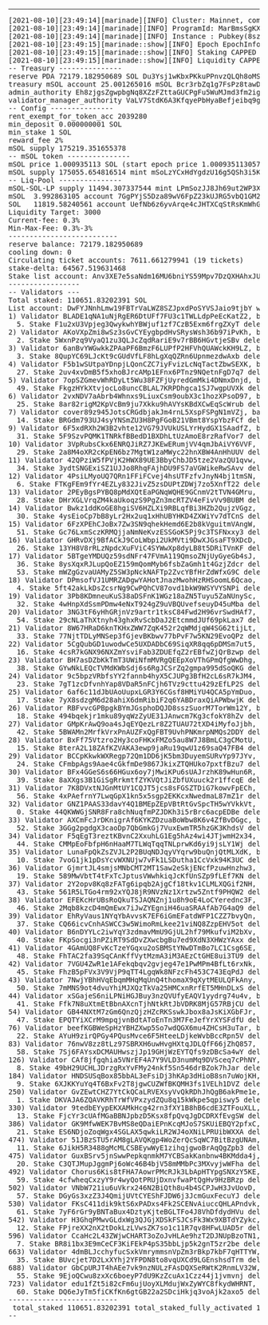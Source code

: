 ---
<pre>
[2021-08-10][23:49:14][marinade][INFO] Cluster: Mainnet, commitment: processed
[2021-08-10][23:49:14][marinade][INFO] ProgramId: MarBmsSgKXdrN1egZf5sqe1TMai9K1rChYNDJgjq7aD
[2021-08-10][23:49:14][marinade][INFO] Instance : Pubkey(8szGkuLTAux9XMgZ2vtY39jVSowEcpBfFfD8hXSEqdGC)
[2021-08-10][23:49:15][marinade::show][INFO] Epoch EpochInfo { epoch: 210, slot_index: 409640, slots_in_epoch: 432000, absolute_slot: 91129640, block_height: 81402438, transaction_count: Some(23619881652) }
[2021-08-10][23:49:15][marinade::show][INFO] Staking CAPPED TVL 300000 SOL
[2021-08-10][23:49:15][marinade::show][INFO] Liquidity CAPPED TVL 20000 SOL
-- Treasury ---------------
reserve PDA 72179.182950689 SOL Du3Ysj1wKbxPKkuPPnvzQLQh8oMSVifs3jGZjJWXFmHN
treasury mSOL account 25.001265016 mSOL Bcr3rbZq1g7FsPz8tawDzT6fCzN1pvADthcv3CtTpd3b
admin_authority Eh8zjgsZgwpbgNq8XZzFZttaGUCPgFu5WuMJmd3fm2ig
validator_manager_authority VaLV7StdK6A3KfqyePbHyaBefjeibq9gakECFtXNM4m
-- Config ---------------
rent_exempt_for_token_acc 2039280
min_deposit 0.000000001 SOL
min_stake 1 SOL
reward_fee 2%
mSOL supply 175219.351655378
-- mSOL token ---------------
mSOL price 1.000935113 SOL (start epoch price 1.0009351130574942 SOL)
mSOL supply 175055.654816514 mint mSoLzYCxHdYgdzU16g5QSh3i5K3z3KZK7ytfqcJm7So auth 3JLPCS1qM2zRw3Dp6V4hZnYHd4toMNPkNesXdX9tg6KM
-- Liq-Pool ---------------
mSOL-SOL-LP supply 11494.307337544 mint LPmSozJJ8Jh69ut2WP3XmVohTjL4ipR18yiCzxrUmVj auth HZsepB79dnpvH6qfVgvMpS738EndHw3qSHo4Gv5WX1KA
mSOL  3.992863105 account 7GgPYjS5Dza89wV6FpZ23kUJRG5vbQ1GM25ezspYFSoE auth EyaSjUtSgo9aRD1f8LWXwdvkpDTmXAW54yoSHZRF14WL
SOL   11819.58240561 account UefNb6z6yvArqe4cJHTXCqStRsKmWhGxnZzuHbikP5Q 
Liquidity Target: 3000
Current-fee: 0.3%
Min-Max-Fee: 0.3%-3%
--------------------------
reserve balance: 72179.182950689
cooling down: 0
Circulating ticket accounts: 7611.661279941 (19 tickets)
stake-delta: 64567.519631468
Stake list account: Anv3XE7e5saNdm16MU6bniYS59Mpv7DzQXHAhxJUmAKW with 62/10000 stakes
-----------------
-- Validators ---
Total staked: 110651.83202391 SOL
List account: DwFYJNnhLmw19FBTrVaLWZ8SZJpxdPoSYVSJaio9tjbY with 757/3000 validators
1) Validator BLADE1qNA1uNjRgER6DtUFf7FU3c1TWLLdpPeEcKatZ2, balance 3362.067783886 SOL, score 49891395/1721219279 = 2.8986077 %, has 1 active stakes
  5. Stake F1u2xU3Vpjeg3QwykwhYBWjuf1zf7CzB5Exm6frgZXyT delegated 3362.067783886 activation_epoch:205
2) Validator AKoVXpZmi8wSz3sGvCYEygbpdHvSRysWsh36b97iPvKh, balance 2827.933829744 SOL, score 30615218/1721219279 = 1.7786937 %, has 1 active stakes
  2. Stake 5WxnPzq9VyaQ1zu3QLJcZqdRariE9v7rBB6HGvtjeSBv delegated 2827.933829744 activation_epoch:201
3) Validator 6anBvYWGwkkZPAaPF6BmzF6LUPfP2HFVhQUAWckKH9LZ, balance 2392.844758224 SOL, score 0/1721219279 = 0 %, has 1 active stakes
  3. Stake 8QupYC69LJcKt9cGUdVfLF8hLgXqQZRn6UpnmezdwAxb delegated 2392.844758224 activation_epoch:199
4) Validator F5b1wSUtpaYDnpjLQonCZC7iyFvizLcNqTactZbwSEXK, balance 2192.686946382 SOL, score 0/1721219279 = 0 %, has 1 active stakes
  27. Stake 2uv4xvDmB5f5xhoBJrcAMp1EFnx6PTnz9NQetnFgD7q7 delegated 2192.686946382 activation_epoch:207
5) Validator 7opSZGmevWhRDyLt5Wu38FZFjUyredGmMki4DNmxDnjd, balance 1790.929059099 SOL, score 0/1721219279 = 0 %, has 1 active stakes
  49. Stake FkgzHYkXtvjocLo8uncCBLAL7KRPDhgca1SJ7wgpUVXk delegated 1790.929059099 activation_epoch:207
6) Validator 2vxNDV7aAbrb4Whnxs9LiuxCsm9oubX3c1hozXPsoD97, balance 2199.131789064 SOL, score 0/1721219279 = 0 %, has 1 active stakes
  25. Stake 8ar82rigM2KpVcBm9ju7Xkku9hAVYsKBdXCwEqScWrub delegated 2199.131789064 activation_epoch:207
7) Validator cover89z945JotsCRGdbjakJm4rnL5XspFSPgN1mVZj, balance 2320.835451923 SOL, score 0/1721219279 = 0 %, has 1 active stakes
  14. Stake BRGdm793UJ4syYNSmZU3H8PgFGoB21VBmt8YspYbzFCf delegated 2320.835451923 activation_epoch:207
9) Validator 6F5xdRXh2W3B2vhte12VG79JVUkUSLYrHydGX1SAadfZ, balance 2131.296687959 SOL, score 0/1721219279 = 0 %, has 1 active stakes
  31. Stake 5F9SzvPQMK1TNRkfBBedD1BXDhLtUzAmoE8rzRafVor7 delegated 2131.296687959 activation_epoch:207
10) Validator 3VpRubsCkx6ENRQJiRZ7JKEwERumjVV4qmJbAiVY6VVF, balance 2171.156612936 SOL, score 0/1721219279 = 0 %, has 1 active stakes
  29. Stake 2a8M4oXR2cKpEN6bz7MgtW1zaMWyc22hnXBW4AnHhUUV delegated 2171.156612936 activation_epoch:207
11) Validator 42QPziW5fPVjK2HWX89UE3BbyChbJD5tze2VazQU1qvw, balance 2107.854036738 SOL, score 0/1721219279 = 0 %, has 1 active stakes
  34. Stake 3ydtSNGExiSZ1UJJo8RhqFAjhDU9FS7aVGWikeRwSAvv delegated 2107.854036738 activation_epoch:207
12) Validator 4PsiLMyoUQ7QRn1FFiFCvej4hsUTFzfvJnyN4bj1tmSN, balance 2107.457554402 SOL, score 0/1721219279 = 0 %, has 1 active stakes
  6. Stake FTKgFEm9fYr4EZLy832JivZ5zsDUPtZDWj7zo5XnfT22 delegated 2107.457554402 activation_epoch:198
13) Validator 2PEyBgsPYBQ8pMdXQtEaPGNqWQHE9GCnmV2tTVN4GMru, balance 2211.222581093 SOL, score 0/1721219279 = 0 %, has 1 active stakes
  28. Stake DHrXGLVrqZM4kaUkoqzS9PgZn3mcRTZV4eFivVv9BUBM delegated 2211.222581093 activation_epoch:207
14) Validator Bwkz1ddKoGE8hgiSV6HZLXi9RBLqfBi3HZb2QujzVGgz, balance 2164.41110639 SOL, score 0/1721219279 = 0 %, has 1 active stakes
  30. Stake 4ysEioCp7bB8yLr2Hx2uq1xHhUBYHKD4ZXWiYv7dTCnS delegated 2164.41110639 activation_epoch:207
15) Validator 6FzXPEhCJoBx7Zw3SN9qhekHemd6E2b8kVguitmVAngW, balance 1372.478510092 SOL, score 0/1721219279 = 0 %, has 1 active stakes
  51. Stake Gc76LxmSczKRMQjjaNmNeKvzESSGoK5Pj9c3TSFNxxy3 delegated 1372.478510092 activation_epoch:207
16) Validator GHRvDXj9BfACkJ9CoLWbpi2UkMVti9DwXJGsaFT9XDcD, balance 2194.716555158 SOL, score 16500985/1721219279 = 0.95868003 %, has 1 active stakes
  26. Stake 13YH8V8rRLzNpdcXuFViC4SYWwXp8dyLB8t5DRiTVnKF delegated 2194.716555158 activation_epoch:207
17) Validator 5BTgeYMDUQz59sdNFr47FVmA119QmsoZNjUyGyeGb4sJ, balance 1522.453451743 SOL, score 0/1721219279 = 0 %, has 2 active stakes
  36. Stake 8ysXqxRJLupQoEZ159mQomMyb6fsbZaGmh1t4GzjZdcr delegated 289.72099811 activation_epoch:208
  53. Stake mWZgGzvaUAMyZ5SW3pNckNAFTp2ZvcYBfHrZdWfxG9C delegated 1232.732453633 activation_epoch:207
18) Validator DPmsofVJ1UMRZADgwYAHotJnazMwohHzRHSoomL6Qcao, balance 2104.94643368 SOL, score 0/1721219279 = 0 %, has 1 active stakes
  4. Stake 5ft42akLkDsZcsrNg9CwPQhCV87ovd1bkW9WSYVYSNPi delegated 2104.94643368 activation_epoch:202
19) Validator 3Pb8KDmneuKuS38aDSFnK1WGz18aZN5Tuyu5ZaNUnySc, balance 2121.170471426 SOL, score 0/1721219279 = 0 %, has 1 active stakes
  32. Stake 4wHnpXdSsmPDmw4eNxT924gZ9uVBQUvefseuyD45uMba delegated 2121.170471426 activation_epoch:207
20) Validator 3NG3tF6yHhGRjnVz9artr1tksC84Fwd2H96vrSwdHAf7, balance 1357.657046895 SOL, score 0/1721219279 = 0 %, has 1 active stakes
  54. Stake 29cNLaThXtnyh43ghxRvScbDaJ2EtcmmdJUf69pkLax7 delegated 1357.657046895 activation_epoch:207
21) Validator 8W67HRaD6knTKHxZWW7ZqK452r2qWMdjqW4SG62tijLt, balance 2119.409872678 SOL, score 0/1721219279 = 0 %, has 1 active stakes
  33. Stake 77NjtTDLyMNSep3fGjevBKbwv77bPvF7w5KN29EvoQPz delegated 2119.409872678 activation_epoch:207
22) Validator 5CgQubGD1uwodwCe5UXDADbC69SiqXR8qq6pDMSm7ut5, balance 8399.297844939 SOL, score 0/1721219279 = 0 %, has 1 active stakes
  16. Stake 4csR7kGNX96NXZmYsviFab3ZDUEfqZ2rEBfwZjQrBzwp delegated 8399.297844939 activation_epoch:207
23) Validator BH7asDZbKkTmT3UWiNfmMVRgQEEpXoVThGPmQfgWwDhg, balance 2082.780759559 SOL, score 0/1721219279 = 0 %, has 1 active stakes
  38. Stake GYwNkLEQcTVMdKWbSdj6s6RgJCSrZq2gmpa995dSoQKG delegated 2082.780759559 activation_epoch:207
24) Validator 9c5bpzVRbfsYY2fannb4hyX5CJUPg3BfH2cL6sR7kJM4, balance 3246.656313648 SOL, score 0/1721219279 = 0 %, has 1 active stakes
  23. Stake 7gT1zcDfvnhYap8VDaR5nFCjh6TVz9cttu429zEfLP2S delegated 3246.656313648 activation_epoch:207
25) Validator 6af6c11dJbUAoUupxLGR3Y6CGsf8HMiYU4QCA5pYmDuo, balance 2281.507963757 SOL, score 16276094/1721219279 = 0.94561416 %, has 1 active stakes
  17. Stake 7yX8sdzgM6d28ahiX6dmRibiF2q6YABDraxQiAPWbwjK delegated 2281.507963757 activation_epoch:207
26) Validator RBFvvcGPBpgkBYmJGsphoDQJD8sszSuorM7TorWm12Y, balance 2275.13756192 SOL, score 0/1721219279 = 0 %, has 1 active stakes
  18. Stake 494bqekjr1mku89yqWzZyUE31JAnwcm7Kg3cfokY8hZv delegated 2275.13756192 activation_epoch:207
27) Validator GMpKrAwQ9oa4sJqEYQezLr8Z2TUAU72tXD4iMyfoJjbh, balance 1704.643484022 SOL, score 0/1721219279 = 0 %, has 1 active stakes
  42. Stake 5BWAMn2MrfkVrxPnAUZFxQgFBT9UvhPNKmrpNMQs2DDY delegated 1704.643484022 activation_epoch:207
28) Validator BxFf75Vtzro2Hy3coFHKxFMZo5au8W7J8BmLC3gCMotU, balance 2322.103939989 SOL, score 0/1721219279 = 0 %, has 1 active stakes
  15. Stake 8terA2L18ZAfKZVAKA3ewp9jaRu19qwU1z69saQ47FB4 delegated 2322.103939989 activation_epoch:207
29) Validator BCCpKkwkWXRegp72Qm1DD6jK5bm3DuyemSURvYp97JYv, balance 2230.574357379 SOL, score 0/1721219279 = 0 %, has 1 active stakes
  24. Stake CFmbpAgs9Aae4cGkfmDe9867JkixZTQHUko7pxtfBzu7 delegated 2230.574357379 activation_epoch:207
30) Validator BFx4GGeS6s66HGux6oy7jMwiKPu6sUAJrzhK89wHun6R, balance 2063.265146067 SOL, score 0/1721219279 = 0 %, has 1 active stakes
  39. Stake 8aXXgs3B1GiSgRrkmtfZYKVQtJiZbfUXuuck2r1ffcqE delegated 2063.265146067 activation_epoch:207
31) Validator 7K8DVxtNJGnMtUY1CQJT5jcs8sFGSZTDiG7kowvFpECh, balance 1200.89436384 SOL, score 0/1721219279 = 0 %, has 1 active stakes
  56. Stake 4xPAefrnY7LwqGpX1kn5x5sgp2EKKcxNwedmaL87mZ1r delegated 1200.89436384 activation_epoch:207
32) Validator GNZ1PAAS33davY4Q1BMEpZEpVBtRtGvSpcTH5wYVkkVt, balance 2066.082757572 SOL, score 0/1721219279 = 0 %, has 1 active stakes
  0. Stake 44QKWWGjSNR8Fra8chNuqfmPZJDKh3i5rBrc6acpEDBe delegated 2066.082757572 activation_epoch:183
33) Validator AXCmFcJrDKnigrAf6KYKZDzuaBoWbw8K6v4ZfBvDGgc, balance 1652.472547542 SOL, score 0/1721219279 = 0 %, has 1 active stakes
  52. Stake 3GGg2pgdgX3caoDp7QbGmkGj7VuxEwmTR5hzGK3KhdsV delegated 1652.472547542 activation_epoch:207
34) Validator F5qEgT3reztKBvnC2XxuhLG1Eg5hAz4wi4JTjwmH2x34, balance 2016.355264763 SOL, score 0/1721219279 = 0 %, has 1 active stakes
  44. Stake CMMpEoFbfpH6nHaaM7TLWqTqqTNLprwKd6yi9jsLY1Wj delegated 2016.355264763 activation_epoch:207
35) Validator LunaFpQkZsZVJL2P2BUqNDJqyVYqrw9buQnjQtMLXdK, balance 2238.57659142 SOL, score 0/1721219279 = 0 %, has 1 active stakes
  10. Stake 7voG1jk1pDsYcvWXNUjw7vFk1LSDutha1CcVxk94K3UC delegated 2238.57659142 activation_epoch:194
36) Validator GjmrtJL4smjsMNbCMT2MT1Saw2eSkjENcfPzuwHnzhw3, balance 2251.549332585 SOL, score 0/1721219279 = 0 %, has 1 active stakes
  19. Stake 589MwVbtT4tFxTcJptusVWwhkiqJcKfUnSZp9fLEf7KN delegated 2251.549332585 activation_epoch:207
37) Validator 2Y2opv8Kq8zFATg6ipqb2AjgCf18tkv1CLMLXQGif2NH, balance 2016.960725902 SOL, score 0/1721219279 = 0 %, has 1 active stakes
  43. Stake 561R5LTGo4rm92xYQJ8jR9NVzNz1Xrtzw5Zntf9PHQW2 delegated 2016.960725902 activation_epoch:207
38) Validator EFEKcHrUBsRoQkuTSJAQNZnj1u8h9oE4LoCYerednc3F, balance 1989.491969763 SOL, score 0/1721219279 = 0 %, has 1 active stakes
  46. Stake 2Mqb8kzcD4mQmEwx7iJwZYEgniH46uaSRAAfAb7G4aQ9 delegated 1989.491969763 activation_epoch:207
39) Validator EhRyVaus1NYqYbAvvsK7EF6iGmEFatdWFP1CZZ7bvyQn, balance 2082.871075992 SOL, score 0/1721219279 = 0 %, has 1 active stakes
  37. Stake CQ66icvCnhASWCC3w5WimoRmLkee21viNQ8ZzpEHV5ot delegated 2082.871075992 activation_epoch:207
40) Validator B6nDYYLc2iwYqY3zdmavMmU9GjUL2hf79MkufviM2bXv, balance 2049.994574001 SOL, score 0/1721219279 = 0 %, has 1 active stakes
  40. Stake FKpSocgi3nPZiRT9SdDvZXwcbgBu7ed9XdN3XHWzYAxx delegated 2049.994574001 activation_epoch:207
41) Validator 4GAmUQ8FvKcTzeYGqxu2oSBMStYNwDTmBo7LC1Csg6SE, balance 1858.599517596 SOL, score 0/1721219279 = 0 %, has 1 active stakes
  48. Stake FhTAC2fa39SqCAnKffVytMzmA3iM3AEzCtGHE8ui3TU9 delegated 1858.599517596 activation_epoch:207
42) Validator 7VGU4ZwR1e1AFekqbqv2gvjeg47e1PwMPm4BfLt6rxNk, balance 2644.679291444 SOL, score 0/1721219279 = 0 %, has 1 active stakes
  45. Stake FhzB5pFVx3V9VjP9qTT4LgqWk8NFzcFh453C743EqPdJ delegated 2644.679291444 activation_epoch:207
43) Validator 7NwjYBhHVqEbqmMHqMqUnQ4thomaX9qXytMEULQFkAny, balance 1634.274339369 SOL, score 16222897/1721219279 = 0.9425235 %, has 1 active stakes
  50. Stake 7mMNS9ot4dvuYhiMJXQzTkVa25HMCxnRrfET5MHnDLxS delegated 1634.274339369 activation_epoch:207
44) Validator xSGajeS6niLPNiHGJBuy3nzQVUfyEAQV1yydrg74u4v, balance 2042.175229918 SOL, score 0/1721219279 = 0 %, has 1 active stakes
  41. Stake Ffk7N8uXtmEtBbnAXcnTjhNtkRtJbVDRK8MjG57RBjCU delegated 2042.175229918 activation_epoch:207
54) Validator GB44NXtM7zGm6QnzQjzHZcRKSswkJbox8aJsKiXGbFJr, balance 24.072306714 SOL, score 0/1721219279 = 0 %, has 1 active stakes
  47. Stake EPQTYiXCrM9mpqjvnBdtAToEnTn3M7FeJefYrXYSFdfU delegated 24.072306714 activation_epoch:203
76) Validator beefKGBWeSpHzYBHZXwp5So7wdQGX6mu4ZHCsH3uTar, balance 5.015428913 SOL, score 0/1721219279 = 0 %, has 1 active stakes
  22. Stake AYuH9zirQPGy4PQusMvce6F5HteeLDjkeWvbBccRpn5V delegated 5.015428913 activation_epoch:203
83) Validator 76nwV8zz8tLz97SBRXH6uwHvgHXtqJDLQfF66jZhQ857, balance 1022.182172544 SOL, score 0/1721219279 = 0 %, has 1 active stakes
  58. Stake 7Sj6FAYsxDCMAUHwszjJp19GHjWzEYTQfs9zDBcSa4wY delegated 1022.182172544 activation_epoch:170
126) Validator CAf8jfgqhia5VNrEF4A7Y9VLD3numMq9DVSceq7cPhNY, balance 3079.564661824 SOL, score 0/1721219279 = 0 %, has 1 active stakes
  8. Stake 49bH29UCHLJDrzgRxYvFMy24nkf5Sn546drBZok7hJar delegated 3079.564661824 activation_epoch:200
184) Validator HNDSUSqBox85bbAL3eFsiDj3hKAp3dHioB8sn7uWojKH, balance 10.078164619 SOL, score 0/1721219279 = 0 %, has 1 active stakes
  9. Stake 6XJKKYuYq4T6BxFv2T8jgwCUZWfBKQMH3fs1VELh1DVZ delegated 10.078164619 activation_epoch:194
250) Validator GvZEwtCHZ7YtCkQCaLRVEXsyVvQkRDhJhQgB6akPme1e, balance 346.601145884 SOL, score 0/1721219279 = 0 %, has 1 active stakes
  1. Stake DKVAJA6ZQAVKRhTrWfVPxzydZQu8q15kWkpe5qpiswy5 delegated 346.601145884 activation_epoch:187
330) Validator 9tedbEYypEKXAMkHcg42rn3fXY1B8hB6cdE3ZTFouXLL, balance 5.012538782 SOL, score 0/1721219279 = 0 %, has 1 active stakes
  13. Stake FjcYr3cUAfMGaBBNJpbzD5Ksx8fpQvqJgDCDRXfEvgSW delegated 5.012538782 activation_epoch:204
386) Validator GK9MfwWEK7BvMS8eQDaiEPnKcqMJoS7SKUiEBQY2pfxC, balance 2248.441051955 SOL, score 17419703/1721219279 = 1.012056 %, has 1 active stakes
  21. Stake ES6NDjoZoqWgx4SGLAX5qwkiLR2WJ4oXNiLPRUibWXXA delegated 2248.441051955 activation_epoch:207
474) Validator 51JBzSTU5rAM8gLAVQKgp4WoZerQcSqWC7BitBzgUNAm, balance 1030.323635594 SOL, score 0/1721219279 = 0 %, has 1 active stakes
  11. Stake 6JikH5R3488gMcMLCSBEywWyE1zihqjgwoBrAqQgZpb3 delegated 1030.323635594 activation_epoch:184
475) Validator GuxBSrv5jnSwwPepkqnmkM7YCBSakKanbnw4BKMdda4j, balance 2250.760707797 SOL, score 0/1721219279 = 0 %, has 1 active stakes
  20. Stake C3QTJMupJggmPj6oWc46B4bjV58mMMbPc3MXvyjwWFha delegated 2250.760707797 activation_epoch:207
492) Validator Chorus6Kis8tFHA7AowrPMcRJk3LbApHTYpgSNXzY5KE, balance 118.117635286 SOL, score 0/1721219279 = 0 %, has 1 active stakes
  59. Stake 4cfwheqCxzyY9r4wyQotPRUjDxnvfwaPtQgHv9HzBRzp delegated 118.117635286 activation_epoch:207
502) Validator VNbW721iu6uVkrx246N2BiQth8u4b4SCPJwH3JvUovD, balance 22.123619673 SOL, score 0/1721219279 = 0 %, has 1 active stakes
  57. Stake DGyGs3xzZ3J4QmijUVtCYEShFJDW6j3JcmGuxFecuYJ delegated 22.123619673 activation_epoch:198
530) Validator FKsC411dik9ktS6xPADxs4Fk2SCENvAiuccQHLAPndvk, balance 1.024250607 SOL, score 0/1721219279 = 0 %, has 1 active stakes
  61. Stake 7yF6rGr9yBNTaBux4DztyKjteBGLTFo4J8VhDfdydHVu delegated 1.024250607 activation_epoch:164
542) Validator H3GhqPMwvGLdxWg3QJGjXDSkFSJCsFk3Wx9XBTdYZykc, balance 43.71871786 SOL, score 0/1721219279 = 0 %, has 1 active stakes
  12. Stake FPjreXX2nX2tDokLzLVwsZK7so1c11R7qv8HFwLUAD5r delegated 43.71871786 activation_epoch:184
596) Validator CcaHc2L43ZWjwCHART3oZoJvHLAe9hzT2DJNUpBzoTN1, balance 2031.414982074 SOL, score 0/1721219279 = 0 %, has 1 active stakes
  7. Stake BR8i1bx3E9mCeCF3KiFEkP4pS35bbLjp5k2gnT5zr2be delegated 2031.414982074 activation_epoch:174
663) Validator 4dmBLJcchyfucSxkVmrymmsnVpZm3rBkp7kbF7qHTTYW, balance 5.007472497 SOL, score 0/1721219279 = 0 %, has 1 active stakes
  35. Stake BUvcjet7D2LxXYhj2YFPDN8to8vqUXCd9LGEnshsdTrm delegated 5.007472497 activation_epoch:206
688) Validator GbCpURJT4hAEe7vk9nzNULzFAsDQXSeRWtK2RnmLV32W, balance 1283.762461405 SOL, score 0/1721219279 = 0 %, has 1 active stakes
  55. Stake 9EjoQCwu8zxXc6boeyP7dU9KzZcuAx1Czz44j1jvmvnj delegated 1283.762461405 activation_epoch:207
723) Validator edu1fZt5i82cFm6ujUoyXLMdujWxZyWYC8fkydWHRNT, balance 1.005577383 SOL, score 0/1721219279 = 0 %, has 1 active stakes
  60. Stake DQ6eJyTm5fiCKfKn6gtGB22a2SDciHkjq3voAjk2axo5 delegated 1.005577383 activation_epoch:198
--------------------------
 total_staked 110651.83202391 total_staked_fully_activated 110651.83202391, delta to be staked in this epoch:0
--
</pre>
